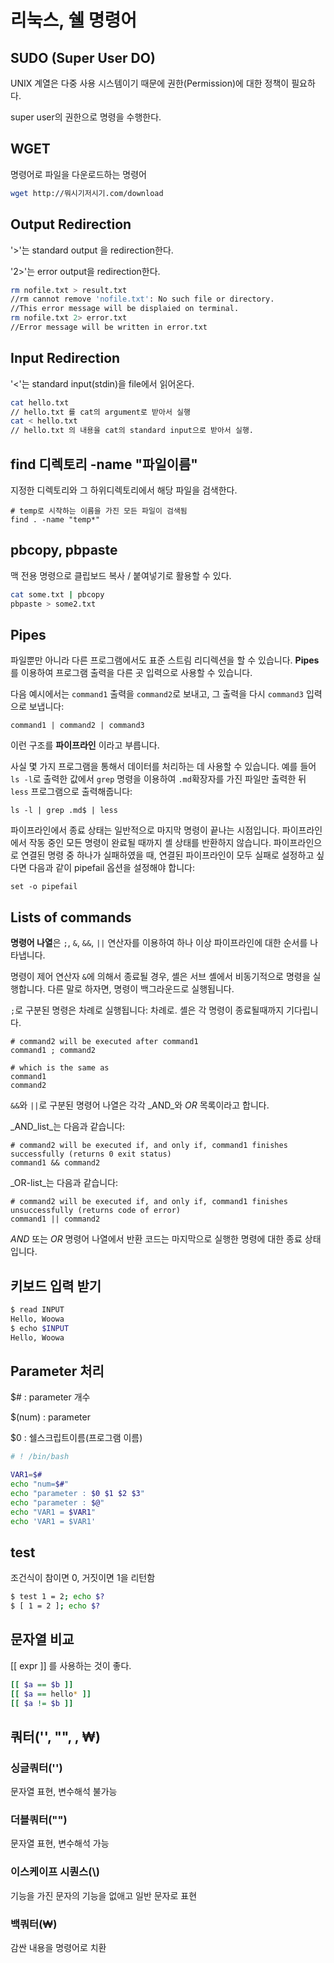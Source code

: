 # 리눅스, 쉘 명령어

## SUDO (Super User DO)

UNIX 계열은 다중 사용 시스템이기 때문에 권한(Permission)에 대한 정책이 필요하다.

super user의 권한으로 명령을 수행한다.

## WGET

명령어로 파일을 다운로드하는 명령어

```bash
wget http://뭐시기저시기.com/download
```

## Output Redirection

'>'는 standard output 을 redirection한다.

'2>'는 error output을 redirection한다.

```bash
rm nofile.txt > result.txt
//rm cannot remove 'nofile.txt': No such file or directory.
//This error message will be displaied on terminal.
rm nofile.txt 2> error.txt
//Error message will be written in error.txt
```

## Input Redirection

'<'는 standard input(stdin)을 file에서 읽어온다.

```bash
cat hello.txt
// hello.txt 를 cat의 argument로 받아서 실행
cat < hello.txt
// hello.txt 의 내용을 cat의 standard input으로 받아서 실행.
```

## find 디렉토리 -name "파일이름"

지정한 디렉토리와 그 하위디렉토리에서 해당 파일을 검색한다.

```
# temp로 시작하는 이름을 가진 모든 파일이 검색됨
find . -name "temp*"
```

## pbcopy, pbpaste

맥 전용 명령으로 클립보드 복사 / 붙여넣기로 활용할 수 있다.

```bash
cat some.txt | pbcopy
pbpaste > some2.txt
```

## Pipes

파일뿐만 아니라 다른 프로그램에서도 표준 스트림 리디렉션을 할 수 있습니다. **Pipes**를 이용하여 프로그램 출력을 다른 곳 입력으로 사용할 수 있습니다.

다음 예시에서는 `command1` 출력을 `command2`로 보내고, 그 출력을 다시 `command3` 입력으로 보냅니다:

```
command1 | command2 | command3
```

이런 구조를 **파이프라인** 이라고 부릅니다.

사실 몇 가지 프로그램을 통해서 데이터를 처리하는 데 사용할 수 있습니다. 예를 들어 `ls -l`로 출력한 값에서 `grep` 명령을 이용하여 `.md`확장자를 가진 파일만 출력한 뒤 `less` 프로그램으로 출력해줍니다:

```
ls -l | grep .md$ | less
```

파이프라인에서 종료 상태는 일반적으로 마지막 명령이 끝나는 시점입니다. 파이프라인에서 작동 중인 모든 명령이 완료될 때까지 셸 상태를 반환하지 않습니다. 파이프라인으로 연결된 명령 중 하나가 실패하였을 때, 연결된 파이프라인이 모두 실패로 설정하고 싶다면 다음과 같이 pipefail 옵션을 설정해야 합니다:

```
set -o pipefail
```

## Lists of commands

**명령어 나열**은 `;`, `&`, `&&`, `||` 연산자를 이용하여 하나 이상 파이프라인에 대한 순서를 나타냅니다.

명령이 제어 연산자 `&`에 의해서 종료될 경우, 셸은 서브 셸에서 비동기적으로 명령을 실행합니다. 다른 말로 하자면, 명령이 백그라운드로 실행됩니다.

`;`로 구분된 명령은 차례로 실행됩니다: 차례로. 셸은 각 명령이 종료될때까지 기다립니다.

```
# command2 will be executed after command1
command1 ; command2

# which is the same as
command1
command2
```

`&&`와 `||`로 구분된 명령어 나열은 각각 _AND_와 *OR* 목록이라고 합니다.

_AND_list_는 다음과 같습니다:

```
# command2 will be executed if, and only if, command1 finishes successfully (returns 0 exit status)
command1 && command2
```

_OR-list_는 다음과 같습니다:

```
# command2 will be executed if, and only if, command1 finishes unsuccessfully (returns code of error)
command1 || command2
```

*AND* 또는 *OR* 명령어 나열에서 반환 코드는 마지막으로 실행한 명령에 대한 종료 상태입니다.

## 키보드 입력 받기

```bash
$ read INPUT
Hello, Woowa
$ echo $INPUT
Hello, Woowa
```



## Parameter 처리

$# : parameter 개수

$(num) : parameter

$0 : 쉘스크립트이름(프로그램 이름)

```bash
# ! /bin/bash

VAR1=$#
echo "num=$#"
echo "parameter : $0 $1 $2 $3"
echo "parameter : $@"
echo "VAR1 = $VAR1"
echo 'VAR1 = $VAR1'
```

## test

조건식이 참이면 0, 거짓이면 1을 리턴함

```bash
$ test 1 = 2; echo $?
$ [ 1 = 2 ]; echo $?
```

## 문자열 비교

[[ expr ]] 를 사용하는 것이 좋다.

```bash
[[ $a == $b ]]
[[ $a == hello* ]]
[[ $a != $b ]]
```
## 쿼터('', "", \, ₩)

### 싱글쿼터('') 

문자열 표현, 변수해석 불가능

### 더블쿼터("")

문자열 표현, 변수해석 가능

### 이스케이프 시퀀스(\\)

기능을 가진 문자의 기능을 없애고 일반 문자로 표현

### 백쿼터(₩)

감싼 내용을 명령어로 치환

